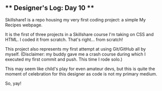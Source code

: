 ** Designer's Log: Day 10  **
---

Skillshare1 is a repo housing my very first coding project: a simple My Recipes webpage.

It is the first of three projects in a Skillshare course I'm taking on CSS and HTML. I coded it from scratch. That's right... from scratch!

This project also represents my first attempt at using Git/GitHub all by myself. (Disclaimer: my buddy gave me a crash course during which I executed my first commit and push. This time I rode solo.)

This may seem like child's play for even amateur devs, but this is quite the moment of celebration for this designer as code is not my primary medium.

So, yay!
